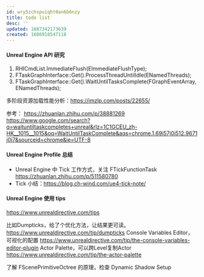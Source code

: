 ```yaml
---
id: wry5zchspuiqht0an6b6nzy
title: todo list
desc: ''
updated: 1687342173639
created: 1686918547118
---
```


#### Unreal Engine API 研究

1. RHICmdList.ImmediateFlush(EImmediateFlushType);
2. FTaskGraphInterface::Get().ProcessThreadUntilIdle(ENamedThreads);
3. FTaskGraphInterface::Get().WaitUntilTasksComplete(FGraphEventArray, ENamedThreads);

多阶段资源加载性能分析：https://imzlp.com/posts/22655/


参考：
https://zhuanlan.zhihu.com/p/38881269
https://www.google.com/search?q=waituntiltaskcompletes+unreal&rlz=1C1GCEU_zh-HK__1015__1015&oq=WaitUntilTaskComplete&aqs=chrome.1.69i57j0i512.9671j0j7&sourceid=chrome&ie=UTF-8

#### Unreal Engine Profile 总结

- Unreal Engine 中 Tick 工作方式，关注 FTickFunctionTask https://zhuanlan.zhihu.com/p/511580780
- Tick 小结：https://blog.ch-wind.com/ue4-tick-note/

#### Unreal Engine 使用 tips

https://www.unrealdirective.com/tips

比如Dumpticks，给了个优化方法，让结果更可读。
https://www.unrealdirective.com/tip/dumpticks
Console Variables Editor，可视化的配置
https://www.unrealdirective.com/tip/the-console-variables-editor-plugin
Actor Palette，可以跨Level复制Actor
https://www.unrealdirective.com/tip/the-actor-palette

了解 FScenePrimitiveOctree 的原理，检查 Dynamic Shadow Setup
